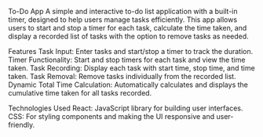 To-Do App
A simple and interactive to-do list application with a built-in timer, designed to help users manage tasks efficiently. This app allows users to start and stop a timer for each task, calculate the time taken, and display a recorded list of tasks with the option to remove tasks as needed.

Features
Task Input: Enter tasks and start/stop a timer to track the duration.
Timer Functionality: Start and stop timers for each task and view the time taken.
Task Recording: Display each task with start time, stop time, and time taken.
Task Removal: Remove tasks individually from the recorded list.
Dynamic Total Time Calculation: Automatically calculates and displays the cumulative time taken for all tasks recorded.

Technologies Used
React: JavaScript library for building user interfaces.
CSS: For styling components and making the UI responsive and user-friendly.



